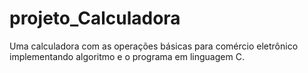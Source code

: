 # projeto_Calculadora
 Uma calculadora com as operações básicas para comércio eletrônico implementando algoritmo e o programa em linguagem C.
